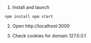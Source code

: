 1. Install and launch

`
    npm install
    npm start
`

2. Open http://localhost:3000

3. Check cookies for domain 127.0.0.1
